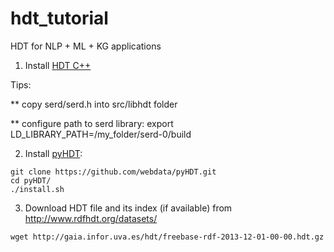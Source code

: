 # hdt_tutorial
HDT for NLP + ML + KG applications

1. Install [HDT C++](https://github.com/rdfhdt/hdt-cpp)

Tips:

** copy serd/serd.h into src/libhdt folder

** configure path to serd library:
export LD_LIBRARY_PATH=/my_folder/serd-0/build


2. Install [pyHDT](https://github.com/webdata/pyHDT):
```
git clone https://github.com/webdata/pyHDT.git
cd pyHDT/
./install.sh
```

3. Download HDT file and its index (if available) from http://www.rdfhdt.org/datasets/
```
wget http://gaia.infor.uva.es/hdt/freebase-rdf-2013-12-01-00-00.hdt.gz
```
